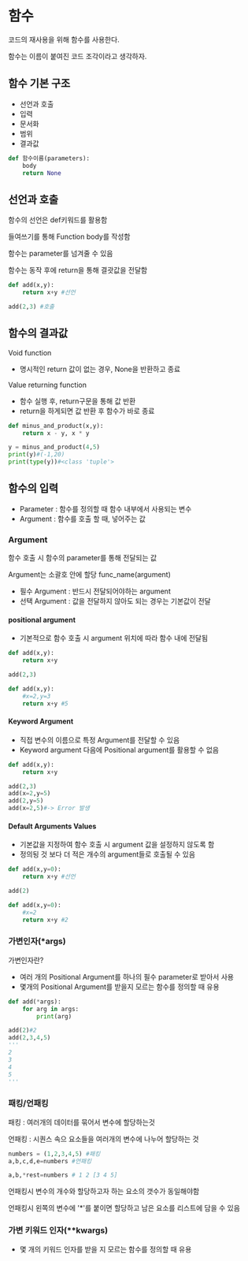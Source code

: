 # 함수
코드의 재사용을 위해 함수를 사용한다.

함수는 이름이 붙여진 코드 조각이라고 생각하자.

## 함수 기본 구조
- 선언과 호출
- 입력
- 문서화
- 범위
- 결과값
  
```python
def 함수이름(parameters):
    body
    return None
```

## 선언과 호출
함수의 선언은 def키워드를 활용함

들여쓰기를 통해 Function body를 작성함

함수는 parameter를 넘겨줄 수 있음

함수는 동작 후에 return을 통해 결괏값을 전달함

```python
def add(x,y):
    return x+y #선언

add(2,3) #호출
```

## 함수의 결과값

Void function
- 명시적인 return 값이 없는 경우, None을 반환하고 종료

Value returning function
- 함수 실행 후, return구문을 통해 값 반환
- return을 하게되면 값 반환 후 함수가 바로 종료

```python
def minus_and_product(x,y):
    return x - y, x * y

y = minus_and_product(4,5)
print(y)#(-1,20)
print(type(y))#<class 'tuple'>
```

## 함수의 입력

- Parameter : 함수를 정의할 때 함수 내부에서 사용되는 변수
- Argument : 함수를 호출 할 때, 넣어주는 값

### Argument

함수 호출 시 함수의 parameter를 통해 전달되는 값

Argument는 소괄호 안에 할당 func_name(argument)
- 필수 Argument : 반드시 전달되어야하는 argument
- 선택 Argument : 값을 전달하지 않아도 되는 경우는 기본값이 전달

#### positional argument
- 기본적으로 함수 호출 시 argument 위치에 따라 함수 내에 전달됨
```python
def add(x,y):
    return x+y

add(2,3)

def add(x,y):
    #x=2,y=3
    return x+y #5
```

#### Keyword Argument
- 직접 변수의 이름으로 특정 Argument를 전달할 수 있음
- Keyword argument 다음에 Positional argument를 활용할 수 없음
```python
def add(x,y):
    return x+y

add(2,3)
add(x=2,y=5)
add(2,y=5)
add(x=2,5)#-> Error 발생
```

#### Default Arguments Values
- 기본값을 지정하여 함수 호출 시 argument 값을 설정하지 않도록 함
- 정의됭 것 보다 더 적은 개수의 argument들로 호출될 수 있음

```python
def add(x,y=0):
    return x+y #선언

add(2)

def add(x,y=0):
    #x=2
    return x+y #2
```

### 가변인자(*args)
가변인자란?
- 여러 개의 Positional Argument를 하나의 필수 parameter로 받아서 사용
- 몇개의 Positional Argument를 받을지 모르는 함수를 정의할 때 유용

```python
def add(*args):
    for arg in args:
        print(arg)

add(2)#2
add(2,3,4,5)
'''
2
3
4
5
'''
```

### 패킹/언패킹
패킹 : 여러개의 데이터를 묶어서 변수에 할당하는것

언패킹 : 시퀀스 속으 요소들을 여러개의 변수에 나누어 할당하는 것
```python
numbers = (1,2,3,4,5) #패킹
a,b,c,d,e=numbers #언패킹

a,b,*rest=numbers # 1 2 [3 4 5]
```

언패킹시 변수의 개수와 할당하고자 하는 요소의 갯수가 동일해야함

언패킹시 왼쪽의 변수에 '*'를 붙이면 할당하고 남은 요소를 리스트에 담을 수 있음

### 가변 키워드 인자(**kwargs)
- 몇 개의 키워드 인자를 받을 지 모르는 함수를 정의할 때 유용
